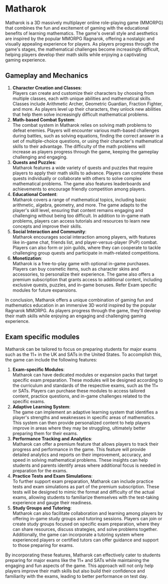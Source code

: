 # Matharok

Matharok is a 3D massively multiplayer online role-playing game (MMORPG) that combines the fun and excitement of gaming with the educational benefits of learning mathematics. The game's overall style and aesthetics are inspired by the popular MMORPG Ragnarok, offering a nostalgic and visually appealing experience for players. As players progress through the game's stages, the mathematical challenges become increasingly difficult, helping players develop their math skills while enjoying a captivating gaming experience.

## Gameplay and Mechanics
1. **Character Creation and Classes**: <br>Players can create and customize their characters by choosing from multiple classes, each with unique abilities and mathematical skills. Classes include Arithmetic Archer, Geometric Guardian, Fraction Fighter, and more. As players level up their characters, they unlock new abilities that help them solve increasingly difficult mathematical problems.
2. **Math-based Combat System**: <br>The combat system in Matharok relies on solving math problems to defeat enemies. Players will encounter various math-based challenges during battles, such as solving equations, finding the correct answer in a set of multiple-choice questions, or using their character's mathematical skills to their advantage. The difficulty of the math problems will increase as players progress through the game, keeping the gameplay challenging and engaging.
3. **Quests and Puzzles**: <br>Matharok features a wide variety of quests and puzzles that require players to apply their math skills to advance. Players can complete these quests individually or collaborate with others to solve complex mathematical problems. The game also features leaderboards and achievements to encourage friendly competition among players.
4. **Educational Content**: <br>Matharok covers a range of mathematical topics, including basic arithmetic, algebra, geometry, and more. The game adapts to the player's skill level, ensuring that content remains engaging and challenging without being too difficult. In addition to in-game math problems, players can access tutorials and resources to learn new concepts and improve their skills.
5. **Social Interaction and Community**: <br>Matharok encourages social interaction among players, with features like in-game chat, friends list, and player-versus-player (PvP) combat. Players can also form or join guilds, where they can cooperate to tackle challenging group quests and participate in math-related competitions.
6. **Monetization**: <br>Matharok is a free-to-play game with optional in-game purchases. Players can buy cosmetic items, such as character skins and accessories, to personalize their experience. The game also offers a premium subscription that grants access to additional content, including exclusive quests, puzzles, and in-game bonuses. Refer Exam specific modules for future expansions.

In conclusion, Matharok offers a unique combination of gaming fun and mathematics education in an immersive 3D world inspired by the popular Ragnarok MMORPG. As players progress through the game, they'll develop their math skills while enjoying an engaging and challenging gaming experience.

## Exam specific modules
Matharok can be tailored to focus on preparing students for major exams such as the 11+ in the UK and SATs in the United States. To accomplish this, the game can include the following features:
1. **Exam-specific Modules**: <br>Matharok can have dedicated modules or expansion packs that target specific exam preparation. These modules will be designed according to the curriculum and standards of the respective exams, such as the 11+ or SATs. Players can purchase these modules to access tailored content, practice questions, and in-game challenges related to the specific exams.
2. **Adaptive Learning System**: <br>The game can implement an adaptive learning system that identifies a player's strengths and weaknesses in specific areas of mathematics. This system can then provide personalized content to help players improve in areas where they may be struggling, ultimately better preparing them for their exams.
3. **Performance Tracking and Analytics**: <br>Matharok can offer a premium feature that allows players to track their progress and performance in the game. This feature will provide detailed analytics and reports on their improvement, accuracy, and speed in solving mathematical problems. These insights can help students and parents identify areas where additional focus is needed in preparation for the exams.
4. **Practice Tests and Exam Simulations**: <br>To further support exam preparation, Matharok can include practice tests and exam simulations as part of the premium subscription. These tests will be designed to mimic the format and difficulty of the actual exams, allowing students to familiarize themselves with the test-taking experience and gauge their readiness.
5. **Study Groups and Tutoring**: <br>Matharok can also facilitate collaboration and learning among players by offering in-game study groups and tutoring sessions. Players can join or create study groups focused on specific exam preparation, where they can share resources, discuss strategies, and solve problems together. Additionally, the game can incorporate a tutoring system where experienced players or certified tutors can offer guidance and support to those preparing for exams.

By incorporating these features, Matharok can effectively cater to students preparing for major exams like the 11+ and SATs while maintaining the engaging and fun aspects of the game. This approach will not only help players improve their math skills but also build their confidence and familiarity with the exams, leading to better performance on test day.
